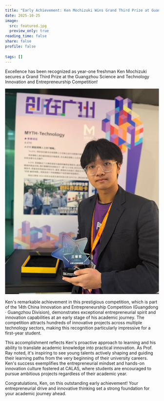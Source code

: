 ```yaml
---
title: "Early Achievement: Ken Mochizuki Wins Grand Third Prize at Guangzhou Innovation Competition"
date: 2025-10-25
image:
  src: featured.jpg
  preview_only: true
reading_time: false
share: false
profile: false

tags: []
---
```

Excellence has been recognized as year-one freshman Ken Mochizuki secures a Grand Third Prize at the Guangzhou Science and Technology Innovation and Entrepreneurship Competition!
<!--more-->

![](image1.jpg)

Ken's remarkable achievement in this prestigious competition, which is part of the 14th China Innovation and Entrepreneurship Competition (Guangdong · Guangzhou Division), demonstrates exceptional entrepreneurial spirit and innovation capabilities at an early stage of his academic journey. The competition attracts hundreds of innovative projects across multiple technology sectors, making this recognition particularly impressive for a first-year student.

This accomplishment reflects Ken's proactive approach to learning and his ability to translate academic knowledge into practical innovation. As Prof. Ray noted, it's inspiring to see young talents actively shaping and guiding their learning paths from the very beginning of their university careers. Ken's success exemplifies the entrepreneurial mindset and hands-on innovation culture fostered at CALAS, where students are encouraged to pursue ambitious projects regardless of their academic year.

Congratulations, Ken, on this outstanding early achievement! Your entrepreneurial drive and innovative thinking set a strong foundation for your academic journey ahead.